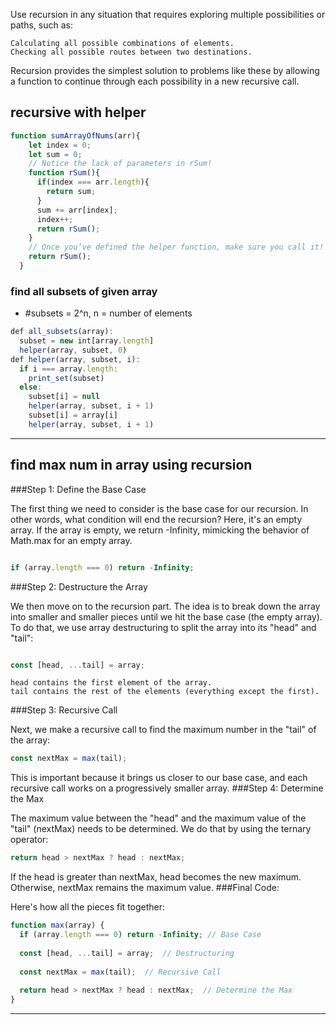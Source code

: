 

Use recursion in any situation that requires exploring multiple possibilities or paths, such as:

    Calculating all possible combinations of elements.
    Checking all possible routes between two destinations.

Recursion provides the simplest solution to problems like these by allowing a function to continue through each possibility in a new recursive call.


## recursive with helper
```javascript
function sumArrayOfNums(arr){
    let index = 0;
    let sum = 0;
    // Notice the lack of parameters in rSum!
    function rSum(){
      if(index === arr.length){
        return sum;
      }
      sum += arr[index];
      index++;
      return rSum();
    }
    // Once you’ve defined the helper function, make sure you call it!
    return rSum();
  }
  ```


### find all subsets of given array

- #subsets = 2^n, n = number of elements
```javascript
def all_subsets(array):
  subset = new int[array.length]
  helper(array, subset, 0)
def helper(array, subset, i):
  if i === array.length:
    print_set(subset)
  else:
    subset[i] = null
    helper(array, subset, i + 1)
    subset[i] = array[i]
    helper(array, subset, i + 1)
```
***
## find max num in array using recursion
###Step 1: Define the Base Case

The first thing we need to consider is the base case for our recursion. In other words, what condition will end the recursion? Here, it's an empty array. If the array is empty, we return -Infinity, mimicking the behavior of Math.max for an empty array.
```javascript

if (array.length === 0) return -Infinity;
```
###Step 2: Destructure the Array

We then move on to the recursion part. The idea is to break down the array into smaller and smaller pieces until we hit the base case (the empty array). To do that, we use array destructuring to split the array into its "head" and "tail":

```javascript

const [head, ...tail] = array;
```
    head contains the first element of the array.
    tail contains the rest of the elements (everything except the first).

###Step 3: Recursive Call

Next, we make a recursive call to find the maximum number in the "tail" of the array:


```javascript
const nextMax = max(tail);
```
This is important because it brings us closer to our base case, and each recursive call works on a progressively smaller array.
###Step 4: Determine the Max

The maximum value between the "head" and the maximum value of the "tail" (nextMax) needs to be determined. We do that by using the ternary operator:


```javascript
return head > nextMax ? head : nextMax;
```
If the head is greater than nextMax, head becomes the new maximum. Otherwise, nextMax remains the maximum value.
###Final Code:

Here's how all the pieces fit together:


```javascript
function max(array) {
  if (array.length === 0) return -Infinity; // Base Case
  
  const [head, ...tail] = array;  // Destructuring
  
  const nextMax = max(tail);  // Recursive Call
  
  return head > nextMax ? head : nextMax;  // Determine the Max
}
```
***
